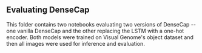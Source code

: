 ## Evaluating DenseCap

This folder contains two notebooks evaluating two versions of DenseCap -- one vanilla DenseCap and the other replacing the LSTM with a one-hot encoder. Both models were trained on Visual Genome's object dataset and then all images were used for inference and evaluation. 
